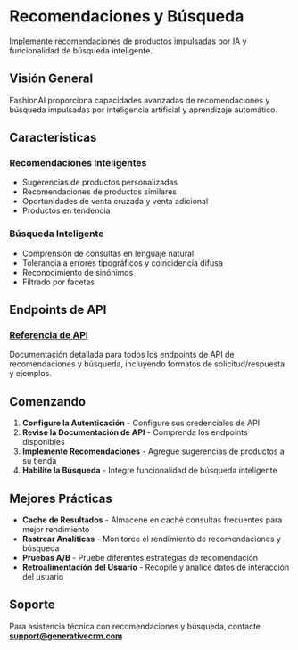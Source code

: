 # Recomendaciones y Búsqueda

Implemente recomendaciones de productos impulsadas por IA y funcionalidad de búsqueda inteligente.

## Visión General

FashionAI proporciona capacidades avanzadas de recomendaciones y búsqueda impulsadas por inteligencia artificial y aprendizaje automático.

## Características

### Recomendaciones Inteligentes
- Sugerencias de productos personalizadas
- Recomendaciones de productos similares
- Oportunidades de venta cruzada y venta adicional
- Productos en tendencia

### Búsqueda Inteligente
- Comprensión de consultas en lenguaje natural
- Tolerancia a errores tipográficos y coincidencia difusa
- Reconocimiento de sinónimos
- Filtrado por facetas

## Endpoints de API

### [Referencia de API](./api-endpoints)
Documentación detallada para todos los endpoints de API de recomendaciones y búsqueda, incluyendo formatos de solicitud/respuesta y ejemplos.

## Comenzando

1. **Configure la Autenticación** - Configure sus credenciales de API
2. **Revise la Documentación de API** - Comprenda los endpoints disponibles
3. **Implemente Recomendaciones** - Agregue sugerencias de productos a su tienda
4. **Habilite la Búsqueda** - Integre funcionalidad de búsqueda inteligente

## Mejores Prácticas

- **Cache de Resultados** - Almacene en caché consultas frecuentes para mejor rendimiento
- **Rastrear Analíticas** - Monitoree el rendimiento de recomendaciones y búsqueda
- **Pruebas A/B** - Pruebe diferentes estrategias de recomendación
- **Retroalimentación del Usuario** - Recopile y analice datos de interacción del usuario

## Soporte

Para asistencia técnica con recomendaciones y búsqueda, contacte **support@generativecrm.com**
